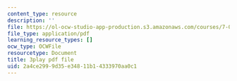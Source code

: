 ```yaml
---
content_type: resource
description: ''
file: https://ol-ocw-studio-app-production.s3.amazonaws.com/courses/7-016-introductory-biology-fall-2018/2a4ce2999d35e34811b14333970aa0c1_EJ6Sjn1c04Y.pdf
file_type: application/pdf
learning_resource_types: []
ocw_type: OCWFile
resourcetype: Document
title: 3play pdf file
uid: 2a4ce299-9d35-e348-11b1-4333970aa0c1
---
```

